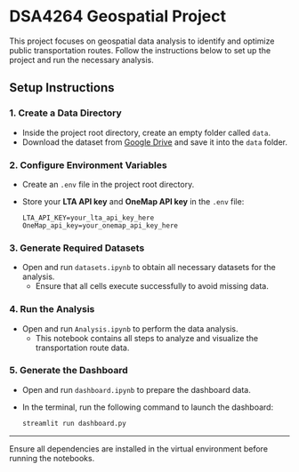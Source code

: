 # DSA4264 Geospatial Project

This project focuses on geospatial data analysis to identify and optimize public transportation routes. Follow the instructions below to set up the project and run the necessary analysis.

## Setup Instructions

### 1. Create a Data Directory
- Inside the project root directory, create an empty folder called `data`.
- Download the dataset from [Google Drive](https://drive.google.com/drive/folders/1hhqKJhRUdCg1Lh-ODvrJPe6umx-dGW7o?usp=drive_link) and save it into the `data` folder.

### 2. Configure Environment Variables
- Create an `.env` file in the project root directory.
- Store your **LTA API key** and **OneMap API key** in the `.env` file:
  
  ```plaintext
  LTA_API_KEY=your_lta_api_key_here
  OneMap_api_key=your_onemap_api_key_here
### 3. Generate Required Datasets
- Open and run `datasets.ipynb` to obtain all necessary datasets for the analysis.
  - Ensure that all cells execute successfully to avoid missing data.

### 4. Run the Analysis
- Open and run `Analysis.ipynb` to perform the data analysis.
  - This notebook contains all steps to analyze and visualize the transportation route data.

### 5. Generate the Dashboard  
- Open and run `dashboard.ipynb` to prepare the dashboard data.
- In the terminal, run the following command to launch the dashboard:
  
  ```bash
  streamlit run dashboard.py

---

Ensure all dependencies are installed in the virtual environment before running the notebooks. 
